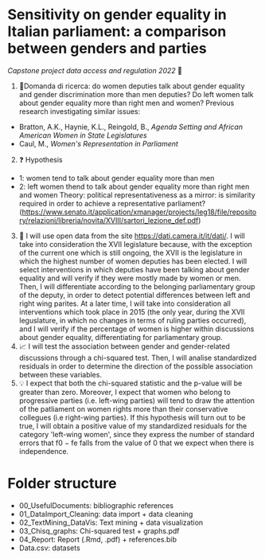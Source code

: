 # Sensitivity on gender equality in Italian parliament: a comparison between genders and parties 
_Capstone project data access and regulation 2022_ :dart:

1. :microscope:Domanda di ricerca: do women deputies talk about gender equality and gender discrimination more than men deputies? Do left women talk about gender equality more than right men and women?
Previous research investigating similar issues:
- Bratton, A.K., Haynie, K.L., Reingold, B., _Agenda Setting and African American Women in State Legislatures_
- Caul, M., _Women's Representation in Parliament_
2. :question:  Hypothesis
 - 1: women tend to talk about gender equality more than men 
 - 2: left women thend to talk about gender equality more than right men and women
Theory: political representativeness as a mirror: is similarity required in order to achieve a representative parliament? (https://www.senato.it/application/xmanager/projects/leg18/file/repository/relazioni/libreria/novita/XVIII/sartori_lezione_def.pdf)
3.	:open_file_folder: I will use open data from the site https://dati.camera.it/it/dati/.
I will take into consideration the XVII legislature because, with the exception of the current one which is still ongoing, the XVII is the legislature in which the highest number of women deputies has been elected. I will select interventions in which deputies have been talking about gender equality and will verify if they were mostly made by women or men. Then, I will differentiate according to the belonging parliamentary group of the deputy, in order to detect potential differences between left and right wing parites.
At a later time, I will take into consideration all interventions which took place in 2015 (the only year, during the XVII leguslature, in which no changes in terms of  ruling parties occurred), and I will verify if the percentage of women is higher within discussions about gender equality, differentiating for parliamentary group.
4.	:chart_with_upwards_trend: I will test the association between gender and gender-related discussions through a chi-squared test. Then, I will analise standardized residuals in order to determine the direction of the possible association between these variables. 
5. :bulb: I expect that both the chi-squared statistic and the p-value will be greater than zero. Moreover, I expect that women who belong to progressive parties (i.e. left-wing parties) will tend to draw the attention of the patliament on women rights more than their conservative collegues (i.e right-wing parties). If this hypothesis will turn out to be true, I will obtain a positive value of my standardized residuals for the category 'left-wing women', since they express the number of standard errors that f0 − fe falls from the value of 0 that we expect when there is independence.

# Folder structure 
 
- 00_UsefulDocuments: bibliographic references
- 01_DataImport_Cleaning: data import + data cleaning 
- 02_TextMining_DataVis: Text mining + data visualization
- 03_Chisq_graphs: Chi-squared test + graphs.pdf
- 04_Report: Report (.Rmd, .pdf) + references.bib
- Data.csv: datasets 

